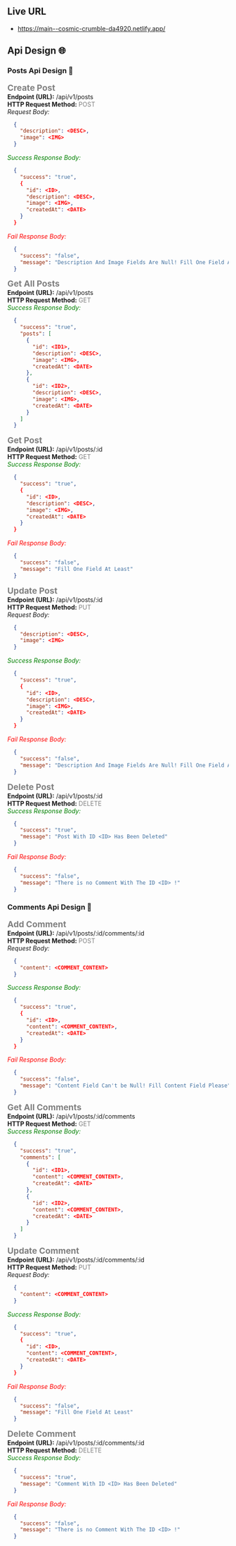 ## Live URL
- https://main--cosmic-crumble-da4920.netlify.app/


## Api Design 🌐

### Posts Api Design 📜

<span style="color: gray; font-size: 1.2rem; font-weight: bold">Create Post</span> \
**Endpoint (URL):** /api/v1/posts \
**HTTP Request Method:** <span style="color: gray;">POST</span> \
<span style="font-style: italic">Request Body:</span>
```json
  {
    "description": <DESC>,
    "image": <IMG>
  }
```
<span style="color: green; font-style: italic">Success Response Body:</span>
```json
  {
    "success": "true",
    {
      "id": <ID>,
      "description": <DESC>,
      "image": <IMG>,
      "createdAt": <DATE>
    }
  }
```
<span style="color: red; font-style: italic">Fail Response Body:</span>
```json
  {
    "success": "false",
    "message": "Description And Image Fields Are Null! Fill One Field At Least"
  }
```

<span style="color: gray; font-size: 1.2rem; font-weight: bold">Get All Posts</span> \
**Endpoint (URL):** /api/v1/posts \
**HTTP Request Method:** <span style="color: gray;">GET</span> \
<span style="color: green; font-style: italic">Success Response Body:</span>
```json
  {
    "success": "true",
    "posts": [
      {
        "id": <ID1>,
        "description": <DESC>,
        "image": <IMG>,
        "createdAt": <DATE>
      },
      {
        "id": <ID2>,
        "description": <DESC>,
        "image": <IMG>,
        "createdAt": <DATE>
      }
    ]
  }
```

<span style="color: gray; font-size: 1.2rem; font-weight: bold">Get Post</span> \
**Endpoint (URL):** /api/v1/posts/:id \
**HTTP Request Method:** <span style="color: gray;">GET</span> \
<span style="color: green; font-style: italic">Success Response Body:</span>
```json
  {
    "success": "true",
    {
      "id": <ID>,
      "description": <DESC>,
      "image": <IMG>,
      "createdAt": <DATE>
    }
  }
```
<span style="color: red; font-style: italic">Fail Response Body:</span>
```json
  {
    "success": "false",
    "message": "Fill One Field At Least"
  }
```

<span style="color: gray; font-size: 1.2rem; font-weight: bold">Update Post</span> \
**Endpoint (URL):** /api/v1/posts/:id \
**HTTP Request Method:** <span style="color: gray;">PUT</span> \
<span style="font-style: italic">Request Body:</span>
```json
  {
    "description": <DESC>,
    "image": <IMG>
  }
```
<span style="color: green; font-style: italic">Success Response Body:</span>
```json
  {
    "success": "true",
    {
      "id": <ID>,
      "description": <DESC>,
      "image": <IMG>,
      "createdAt": <DATE>
    }
  }
```
<span style="color: red; font-style: italic">Fail Response Body:</span>
```json
  {
    "success": "false",
    "message": "Description And Image Fields Are Null! Fill One Field At Least"
  }
```

<span style="color: gray; font-size: 1.2rem; font-weight: bold">Delete Post</span> \
**Endpoint (URL):** /api/v1/posts/:id \
**HTTP Request Method:** <span style="color: gray;">DELETE</span> \
<span style="color: green; font-style: italic">Success Response Body:</span>
```json
  {
    "success": "true",
    "message": "Post With ID <ID> Has Been Deleted"
  }
```
<span style="color: red; font-style: italic">Fail Response Body:</span>
```json
  {
    "success": "false",
    "message": "There is no Comment With The ID <ID> !"
  }
```


### Comments Api Design 💬

<span style="color: gray; font-size: 1.2rem; font-weight: bold">Add Comment</span> \
**Endpoint (URL):** /api/v1/posts/:id/comments/:id \
**HTTP Request Method:** <span style="color: gray;">POST</span> \
<span style="font-style: italic">Request Body:</span>
```json
  {
    "content": <COMMENT_CONTENT>
  }
```
<span style="color: green; font-style: italic">Success Response Body:</span>
```json
  {
    "success": "true",
    {
      "id": <ID>,
      "content": <COMMENT_CONTENT>,
      "createdAt": <DATE>
    }
  }
```
<span style="color: red; font-style: italic">Fail Response Body:</span>
```json
  {
    "success": "false",
    "message": "Content Field Can't be Null! Fill Content Field Please"
  }
```

<span style="color: gray; font-size: 1.2rem; font-weight: bold">Get All Comments</span> \
**Endpoint (URL):** /api/v1/posts/:id/comments \
**HTTP Request Method:** <span style="color: gray;">GET</span> \
<span style="color: green; font-style: italic">Success Response Body:</span>
```json
  {
    "success": "true",
    "comments": [
      {
        "id": <ID1>,
        "content": <COMMENT_CONTENT>,
        "createdAt": <DATE>
      },
      {
        "id": <ID2>,
        "content": <COMMENT_CONTENT>,
        "createdAt": <DATE>
      }
    ]
  }
```

<span style="color: gray; font-size: 1.2rem; font-weight: bold">Update Comment</span> \
**Endpoint (URL):** /api/v1/posts/:id/comments/:id \
**HTTP Request Method:** <span style="color: gray;">PUT</span> \
<span style="font-style: italic">Request Body:</span>
```json
  {
    "content": <COMMENT_CONTENT>
  }
```
<span style="color: green; font-style: italic">Success Response Body:</span>
```json
  {
    "success": "true",
    {
      "id": <ID>,
      "content": <COMMENT_CONTENT>,
      "createdAt": <DATE>
    }
  }
```
<span style="color: red; font-style: italic">Fail Response Body:</span>
```json
  {
    "success": "false",
    "message": "Fill One Field At Least"
  }
```

<span style="color: gray; font-size: 1.2rem; font-weight: bold">Delete Comment</span> \
**Endpoint (URL):** /api/v1/posts/:id/comments/:id \
**HTTP Request Method:** <span style="color: gray;">DELETE</span> \
<span style="color: green; font-style: italic">Success Response Body:</span>
```json
  {
    "success": "true",
    "message": "Comment With ID <ID> Has Been Deleted"
  }
```
<span style="color: red; font-style: italic">Fail Response Body:</span>
```json
  {
    "success": "false",
    "message": "There is no Comment With The ID <ID> !"
  }
```
